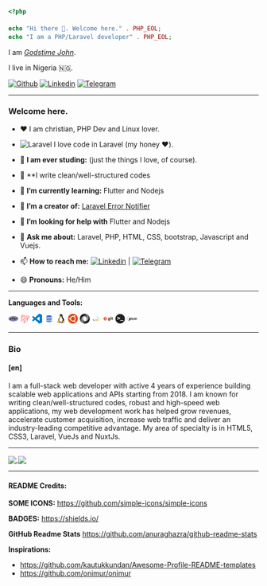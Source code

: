 
```php
<?php

echo "Hi there 👋. Welcome here." . PHP_EOL;
echo "I am a PHP/Laravel developer" . PHP_EOL;
```

I am [*Godstime John*](https://www.linkedin.com/in/godstime-john). 

I live in Nigeria 🇳🇬.

[![Github](https://img.shields.io/badge/-Github-black?style=social&logo=Github)](https://github.com/jgodstime)
[![Linkedin](https://img.shields.io/badge/-LinkedIn-blue?style=social&logo=Linkedin)](https://www.linkedin.com/in/godstime-john)
[![Telegram](https://img.shields.io/badge/-Telegram-blue?style=social&logo=Telegram)](https://telegram.me/godstimejohn)


---

### Welcome here.
- :heart: I am christian, PHP Dev and Linux lover.
- ![Laravel](https://img.shields.io/badge/--white?logo=laravel) I love code in Laravel (my honey :heart:).

- :book: **I am ever studing:** (just the things I love, of course).
- 🔭 **I write clean/well-structured codes
- 🌱 **I’m currently learning:** Flutter and Nodejs
- 👯 **I’m a creator of:** [Laravel Error Notifier](https://github.com/jgodstime/laravel-error-notifier)
- 🤔 **I’m looking for help with** Flutter and Nodejs
- 💬 **Ask me about:** Laravel, PHP, HTML, CSS, bootstrap, Javascript and Vuejs.
- 📫 **How to reach me:** [![Linkedin](https://img.shields.io/badge/-LinkedIn-blue?style=social&logo=Linkedin)](https://www.linkedin.com/in/godstime-john) | [![Telegram](https://img.shields.io/badge/-Telegram-blue?style=social&logo=Telegram)](https://telegram.me/godstimejohn)
- 😄 **Pronouns:** He/Him
<!--
- ⚡ Fun fact: I love
-->

---
**Languages and Tools:**  

<!-- SOME ICONS https://github.com/simple-icons/simple-icons/tree/develop/icons -->
<code><img height="20" src="https://raw.githubusercontent.com/github/explore/80688e429a7d4ef2fca1e82350fe8e3517d3494d/topics/php/php.png"></code>
<code><img height="20" src="https://raw.githubusercontent.com/github/explore/80688e429a7d4ef2fca1e82350fe8e3517d3494d/topics/laravel/laravel.png"></code>
<code><img height="20" src="https://raw.githubusercontent.com/simple-icons/simple-icons/develop/icons/visualstudiocode.svg"></code>
<code><img height="20" src="https://raw.githubusercontent.com/github/explore/80688e429a7d4ef2fca1e82350fe8e3517d3494d/topics/sql/sql.png"></code>
<code><img height="20" src="https://raw.githubusercontent.com/github/explore/80688e429a7d4ef2fca1e82350fe8e3517d3494d/topics/linux/linux.png"></code>
<code><img height="20" src="https://raw.githubusercontent.com/github/explore/80688e429a7d4ef2fca1e82350fe8e3517d3494d/topics/ubuntu/ubuntu.png"></code>
<code><img height="20" src="https://raw.githubusercontent.com/github/explore/80688e429a7d4ef2fca1e82350fe8e3517d3494d/topics/json/json.png"></code>
<code><img height="20" src="https://raw.githubusercontent.com/github/explore/80688e429a7d4ef2fca1e82350fe8e3517d3494d/topics/mysql/mysql.png"></code>
<code><img height="20" src="https://raw.githubusercontent.com/github/explore/80688e429a7d4ef2fca1e82350fe8e3517d3494d/topics/git/git.png"></code>
<code><img height="20" src="https://raw.githubusercontent.com/github/explore/80688e429a7d4ef2fca1e82350fe8e3517d3494d/topics/terminal/terminal.png"></code>
<code><img height="20" src="https://raw.githubusercontent.com/github/explore/80688e429a7d4ef2fca1e82350fe8e3517d3494d/topics/bash/bash.png"></code>

---

### Bio

#### [en]
I am a full-stack web developer with active 4 years of experience building scalable web applications and APIs starting from 2018. I am known for writing clean/well-structured codes, robust and high-speed web applications, my web development work has helped grow revenues, accelerate customer acquisition, increase web traffic and deliver an industry-leading competitive advantage. My area of specialty is in HTML5, CSS3, Laravel, VueJs and NuxtJs. 

---

<!--

![Godstime's GitHub stats](https://github-readme-stats.vercel.app/api?username=jgodstime&show_icons=true&theme=radical)


[![Top Langs](https://github-readme-stats.vercel.app/api/top-langs/?username=jgodstime&layout=compact)](https://github.com/anuraghazra/github-readme-stats)

-->


<a href="https://github.com/jgodstime">
  <img align="center" src="https://github-readme-stats.vercel.app/api?username=jgodstime&count_private=true&show_icons=true&include_all_commits=true&show_icons=true&theme=radical" />
</a>
<a href="https://github.com/jgodstime">
  <img align="center" src="https://github-readme-stats.vercel.app/api/top-langs/?username=jgodstime&layout=compact&show_icons=true&theme=radical" />
</a>


---

#### README Credits:

**SOME ICONS:** https://github.com/simple-icons/simple-icons

**BADGES:** https://shields.io/

**GitHub Readme Stats** https://github.com/anuraghazra/github-readme-stats

**Inspirations:** 
- https://github.com/kautukkundan/Awesome-Profile-README-templates
- https://github.com/onimur/onimur
